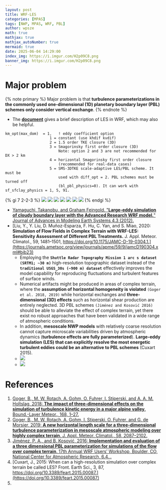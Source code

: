 ```yaml
---
layout: post
title: WRF-LES 
categories: [MPAS]
tags: [NWP, MPAS, WRF, PBL]
author: wpsze
math: true
mathjax: true
mathjax_autoNumber: true
mermaid: true
date: 2025-06-04 14:29:00
index_img: https://i.imgur.com/H2p09C8.png
banner_img: https://i.imgur.com/H2p09C8.png
---
```


# Major problem

{% note primary %}
Major problem is that **turbulence parameterizations in the commonly used one-dimensional (1D) planetary boundary layer (PBL) schemes only consider vertical exchange**. 
{% endnote %}

- The [**document**](https://www2.mmm.ucar.edu/wrf/users/tutorial/presentation_pdfs/202101/dudhia_physics_pbl_turbulence.pdf) gives a brief description of LES in WRF, which may also be helpful.

```namelist
km_opt(max_dom)  = 1,	! eddy coefficient option
                    1 = constant (use khdif kvdif)
                    2 = 1.5 order TKE closure (3D)
                    3 = Smagorinsky first order closure (3D)
                        Note: option 2 and 3 are not recommended for DX > 2 km
                    4 = horizontal Smagorinsky first order closure
                        (recommended for real-data cases)
                    5 = SMS-3DTKE scale-adaptive LES/PBL scheme. It must be
                        used with diff_opt = 2. PBL schemes must be turned off
                        (bl_pbl_physics=0). It can work with sf_sfclay_physics = 1, 5, 91.
```

{% gi 7 2-2-3 %}
![](https://i.imgur.com/H2p09C8.png)
![](https://i.imgur.com/JbdAkgs.png)
![](https://i.imgur.com/VDgnukW.png)
![](https://i.imgur.com/WQxDZcS.png)
![](https://i.imgur.com/VBwLFqC.png)
![](https://i.imgur.com/TX0CvUp.png)
![](https://i.imgur.com/vOFSyYs.png)
{% endgi %}

- [Yamaguchi, Takanobu, and Graham Feingold. "**Large‐eddy simulation of cloudy boundary layer with the Advanced Research WRF model.**" Journal of Advances in Modeling Earth Systems 4.3 (2012).](https://agupubs.onlinelibrary.wiley.com/doi/10.1029/2012MS000164)
- [Liu, Y., Y. Liu, D. Muñoz-Esparza, F. Hu, C. Yan, and S. Miao, 2020: **Simulation of Flow Fields in Complex Terrain with WRF-LES: Sensitivity Assessment of Different PBL Treatments.** J. Appl. Meteor. Climatol., 59, 1481–1501, https://doi.org/10.1175/JAMC-D-19-0304.1.](https://journals.ametsoc.org/view/journals/apme/59/9/jamcD190304.xml#bib23)
  - Employing the **`Shuttle Radar Topography Mission 1 arc s dataset (SRTM1; ~30 m)`** high-resolution topographic dataset instead of the **`traditional USGS_30s (~900 m) dataset`** effectively improves the model capability for reproducing fluctuations and turbulent features of surface winds.
  - Numerical artifacts might be produced in areas of complex terrain, where the **assumption of horizontal homogeneity is violated** `(Goger et al. 2018, 2019)` while horizontal exchanges and **three-dimensional (3D) effects** such as horizontal shear production are entirely neglected. 3D PBL schemes `(Jiménez and Kosović 2016)` should be able to alleviate the effect of complex terrain, yet there exist no robust approaches that have been validated in a wide range of atmospheric conditions.
  - In addition, **mesoscale NWP models** with relatively coarse resolution cannot capture microscale variabilities driven by atmospheric dynamics (**turbulence effects are fully parameterized**). **Large-eddy simulation (LES) that can explicitly resolve the most energetic turbulent eddies could be an alternative to PBL schemes** (Cuxart 2015). 
  - ![](https://journals.ametsoc.org/view/journals/apme/59/9/full-jamcD190304-f3.jpg)
  - ![](https://journals.ametsoc.org/view/journals/apme/59/9/full-jamcD190304-t1.jpg)


# References

1. [Goger, B., M. W. Rotach, A. Gohm, O. Fuhrer, I. Stiperski, and A. A. M. Holtslag, 2018: **The impact of three-dimensional effects on the simulation of turbulence kinetic energy in a major alpine valley**. Bound.-Layer Meteor., 168, 1–27.](https://doi.org/10.1007/s10546-018-0341-y)
2. [Goger, B., M. W. Rotach, A. Gohm, I. Stiperski, O. Fuhrer, and G. de Morsier, 2019: **A new horizontal length scale for a three-dimensional turbulence parameterization in mesoscale atmospheric modeling over highly complex terrain**. J. Appl. Meteor. Climatol., 58, 2087–2102.](https://doi.org/10.1175/JAMC-D-18-0328.1)
3. [Jiménez, P. A., and B. Kosović, 2016: **Implementation and evaluation of a three dimensional PBL parameterization for simulations of the flow over complex terrain**. 17th Annual WRF Users’ Workshop, Boulder, CO, National Center for Atmospheric Research, 6.4.,.](http://www2.mmm.ucar.edu/wrf/users/workshops/WS2016/short_abstracts/6.4.pdf)
4. [Cuxart, J., 2015: When can a high-resolution simulation over complex terrain be called LES? Front. Earth Sci., 3, 87, https://doi.org/10.3389/feart.2015.00087.](https://doi.org/10.3389/feart.2015.00087)
5. 